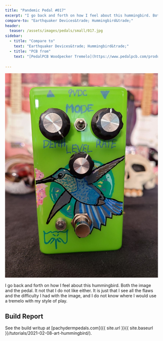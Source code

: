 ```yaml
---
title: "Pandemic Pedal #017"
excerpt: "I go back and forth on how I feel about this hummingbird. Both the image and the pedal. It not that I do not like either. It is just that I see all the flaws and the difficulty I had with the image, and I do not know where I would use a tremelo with my style of play."
compare-to: "Earthquaker Devices&trade; Hummingbird&trade;"
header:
  teaser: /assets/images/pedals/small/017.jpg
sidebar:
  - title: "Compare to"
    text: "Earthquaker Devices&trade; Hummingbird&trade;"
  - title: "PCB from"
    text: "[PedalPCB Woodpecker Tremelo](https://www.pedalpcb.com/product/woodpecker/)"

---
```


![header](/assets/images/pedals/017.jpg)

I go back and forth on how I feel about this hummingbird. Both the image and the pedal. It not that I do not like either. It is just that I see all the flaws and the difficulty I had with the image, and I do not know where I would use a tremelo with my style of play.

## Build Report ##

See the build writup at [pachydermpedals.com]({{ site.url }}{{ site.baseurl }}/tutorials/2021-02-08-art-hummingbird/).

